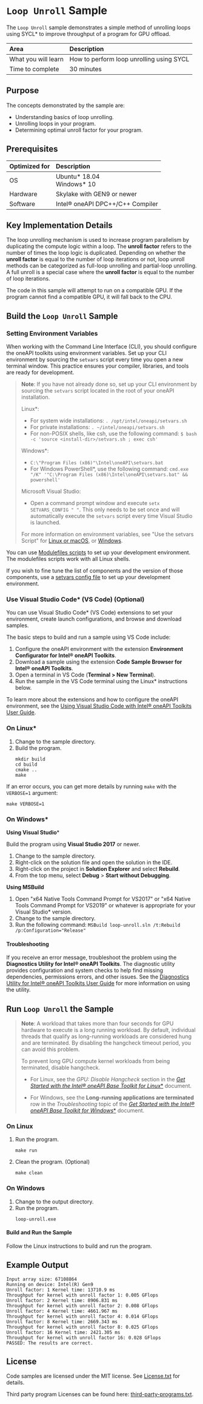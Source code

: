 ﻿# `Loop Unroll` Sample

The `Loop Unroll` sample demonstrates a simple method of unrolling loops using SYCL* to improve throughput of a program for GPU offload.

| Area                  | Description
|:---                   |:---
| What you will learn   | How to perform loop unrolling using SYCL
| Time to complete      | 30 minutes

## Purpose

The concepts demonstrated by the sample are:

- Understanding basics of loop unrolling.
- Unrolling loops in your program.
- Determining optimal unroll factor for your program.

## Prerequisites

| Optimized for       | Description
|:---                 |:---
| OS	                 | Ubuntu* 18.04 <br> Windows* 10
| Hardware	           | Skylake with GEN9 or newer
| Software	           | Intel® oneAPI DPC++/C++ Compiler

## Key Implementation Details

The loop unrolling mechanism is used to increase program parallelism by duplicating the compute logic within a loop. The **unroll factor** refers to the number of times the loop logic is duplicated. Depending on whether the **unroll factor** is equal to the number of loop iterations or not, loop unroll methods can be categorized as full-loop unrolling and partial-loop unrolling. A full unroll is a special case where the **unroll factor** is equal to the number of loop iterations.

The code in this sample will attempt to run on a compatible GPU. If the program cannot find a compatible GPU, it will fall back to the CPU.

## Build the `Loop Unroll` Sample

### Setting Environment Variables
When working with the Command Line Interface (CLI), you should configure the oneAPI toolkits using environment variables. Set up your CLI environment by sourcing the `setvars` script every time you open a new terminal window. This practice ensures your compiler, libraries, and tools are ready for development.

> **Note**: If you have not already done so, set up your CLI environment by sourcing the `setvars` script located in the root of your oneAPI installation.
>
> Linux*:
> - For system wide installations: `. /opt/intel/oneapi/setvars.sh`
> - For private installations: `. ~/intel/oneapi/setvars.sh`
> - For non-POSIX shells, like csh, use the following command: `$ bash -c 'source <install-dir>/setvars.sh ; exec csh'`
>
> Windows*:
> - `C:\"Program Files (x86)"\Intel\oneAPI\setvars.bat`
> - For Windows PowerShell*, use the following command: `cmd.exe "/K" '"C:\Program Files (x86)\Intel\oneAPI\setvars.bat" && powershell'`
>
> Microsoft Visual Studio:
> - Open a command prompt window and execute `setx SETVARS_CONFIG " "`. This only needs to be set once and will automatically execute the `setvars` script every time Visual Studio is launched.
>
>For more information on environment variables, see "Use the setvars Script" for [Linux or macOS](https://www.intel.com/content/www/us/en/develop/documentation/oneapi-programming-guide/top/oneapi-development-environment-setup/use-the-setvars-script-with-linux-or-macos.html), or [Windows](https://www.intel.com/content/www/us/en/develop/documentation/oneapi-programming-guide/top/oneapi-development-environment-setup/use-the-setvars-script-with-windows.html).

You can use [Modulefiles scripts](https://www.intel.com/content/www/us/en/develop/documentation/oneapi-programming-guide/top/oneapi-development-environment-setup/use-modulefiles-with-linux.html) to set up your development environment. The modulefiles scripts work with all Linux shells.

If you wish to fine tune the list of components and the version of those components, use
a [setvars config file](https://www.intel.com/content/www/us/en/develop/documentation/oneapi-programming-guide/top/oneapi-development-environment-setup/use-the-setvars-script-with-linux-or-macos/use-a-config-file-for-setvars-sh-on-linux-or-macos.html) to set up your development environment.

### Use Visual Studio Code* (VS Code) (Optional)

You can use Visual Studio Code* (VS Code) extensions to set your environment,
create launch configurations, and browse and download samples.

The basic steps to build and run a sample using VS Code include:
 1. Configure the oneAPI environment with the extension **Environment Configurator for Intel® oneAPI Toolkits**.
 2. Download a sample using the extension **Code Sample Browser for Intel® oneAPI Toolkits**.
 3. Open a terminal in VS Code (**Terminal > New Terminal**).
 4. Run the sample in the VS Code terminal using the Linux* instructions below.

To learn more about the extensions and how to configure the oneAPI environment, see the
[Using Visual Studio Code with Intel® oneAPI Toolkits User Guide](https://www.intel.com/content/www/us/en/develop/documentation/using-vs-code-with-intel-oneapi/top.html).

### On Linux*

1. Change to the sample directory.
1. Build the program.
   ```
   mkdir build
   cd build
   cmake ..
   make
   ```
If an error occurs, you can get more details by running `make` with
the `VERBOSE=1` argument:
```
make VERBOSE=1
```
### On Windows*

**Using Visual Studio***

Build the program using **Visual Studio 2017** or newer.
1. Change to the sample directory.
2. Right-click on the solution file and open the solution in the IDE.
3. Right-click on the project in **Solution Explorer** and select **Rebuild**.
3. From the top menu, select **Debug** > **Start without Debugging**.

**Using MSBuild**
1. Open "x64 Native Tools Command Prompt for VS2017" or "x64 Native Tools Command Prompt for VS2019" or whatever is appropriate for your Visual Studio* version.
2. Change to the sample directory.
3. Run the following command: `MSBuild loop-unroll.sln /t:Rebuild /p:Configuration="Release"`

#### Troubleshooting

If you receive an error message, troubleshoot the problem using the **Diagnostics Utility for Intel® oneAPI Toolkits**. The diagnostic utility provides configuration and system checks to help find missing dependencies, permissions errors, and other issues. See the [Diagnostics Utility for Intel® oneAPI Toolkits User Guide](https://www.intel.com/content/www/us/en/develop/documentation/diagnostic-utility-user-guide/top.html) for more information on using the utility.

## Run `Loop Unroll` the Sample

>**Note**: A workload that takes more than four seconds for GPU hardware to execute is a long running workload. By default, individual threads that qualify as long-running workloads are considered hung and are terminated. By disabling the hangcheck timeout period, you can avoid this problem.
>
> To prevent long GPU compute kernel workloads from being terminated, disable hangcheck.
>
> - For Linux, see the *GPU: Disable Hangcheck* section in the [*Get Started with the Intel® oneAPI Base Toolkit for Linux**](https://www.intel.com/content/www/us/en/develop/documentation/get-started-with-intel-oneapi-base-linux/top/before-you-begin.html) document.
>
> - For Windows, see the **Long-running applications are terminated** row in the *Troubleshooting* topic of the [*Get Started with the Intel® oneAPI Base Toolkit for Windows**](https://www.intel.com/content/www/us/en/develop/documentation/get-started-with-intel-oneapi-base-windows/top/troubleshooting.html) document.

### On Linux

1. Run the program.
   ```
   make run
   ```
2. Clean the program. (Optional)
   ```
   make clean
   ```
### On Windows

1. Change to the output directory.
2. Run the program.
   ```
   loop-unroll.exe
   ```

#### Build and Run the Sample

Follow the Linux instructions to build and run the program.

## Example Output

```
Input array size: 67108864
Running on device: Intel(R) Gen9
Unroll factor: 1 Kernel time: 13710.9 ms
Throughput for kernel with unroll factor 1: 0.005 GFlops
Unroll factor: 2 Kernel time: 8906.831 ms
Throughput for kernel with unroll factor 2: 0.008 GFlops
Unroll factor: 4 Kernel time: 4661.967 ms
Throughput for kernel with unroll factor 4: 0.014 GFlops
Unroll factor: 8 Kernel time: 2669.343 ms
Throughput for kernel with unroll factor 8: 0.025 GFlops
Unroll factor: 16 Kernel time: 2421.305 ms
Throughput for kernel with unroll factor 16: 0.028 GFlops
PASSED: The results are correct.
```

## License

Code samples are licensed under the MIT license. See
[License.txt](https://github.com/oneapi-src/oneAPI-samples/blob/master/License.txt) for details.

Third party program Licenses can be found here: [third-party-programs.txt](https://github.com/oneapi-src/oneAPI-samples/blob/master/third-party-programs.txt).
